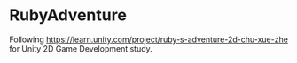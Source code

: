 # RubyAdventure
Following https://learn.unity.com/project/ruby-s-adventure-2d-chu-xue-zhe for Unity 2D Game Development study.
